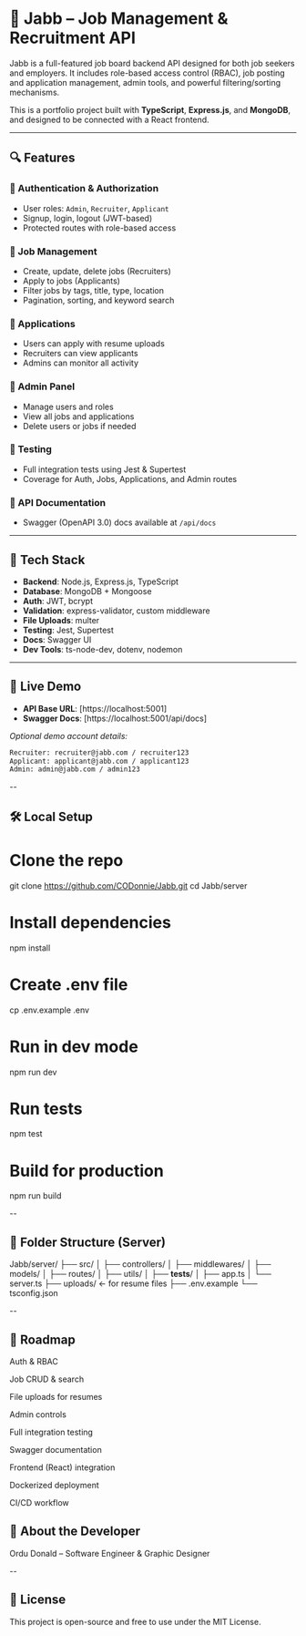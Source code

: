 # 🧠 Jabb – Job Management & Recruitment API

Jabb is a full-featured job board backend API designed for both job seekers and employers. It includes role-based access control (RBAC), job posting and application management, admin tools, and powerful filtering/sorting mechanisms.

This is a portfolio project built with **TypeScript**, **Express.js**, and **MongoDB**, and designed to be connected with a React frontend.

---

## 🔍 Features

### 👤 Authentication & Authorization
- User roles: `Admin`, `Recruiter`, `Applicant`
- Signup, login, logout (JWT-based)
- Protected routes with role-based access

### 💼 Job Management
- Create, update, delete jobs (Recruiters)
- Apply to jobs (Applicants)
- Filter jobs by tags, title, type, location
- Pagination, sorting, and keyword search

### 📄 Applications
- Users can apply with resume uploads
- Recruiters can view applicants
- Admins can monitor all activity

### 👑 Admin Panel
- Manage users and roles
- View all jobs and applications
- Delete users or jobs if needed

### 🧪 Testing
- Full integration tests using Jest & Supertest
- Coverage for Auth, Jobs, Applications, and Admin routes

### 📘 API Documentation
- Swagger (OpenAPI 3.0) docs available at `/api/docs`

---

## 🧰 Tech Stack

- **Backend**: Node.js, Express.js, TypeScript
- **Database**: MongoDB + Mongoose
- **Auth**: JWT, bcrypt
- **Validation**: express-validator, custom middleware
- **File Uploads**: multer
- **Testing**: Jest, Supertest
- **Docs**: Swagger UI
- **Dev Tools**: ts-node-dev, dotenv, nodemon

---

## 🚀 Live Demo

- **API Base URL**: [https://localhost:5001]
- **Swagger Docs**: [https://localhost:5001/api/docs]


_Optional demo account details:_
```bash
Recruiter: recruiter@jabb.com / recruiter123  
Applicant: applicant@jabb.com / applicant123  
Admin: admin@jabb.com / admin123
```
--

## 🛠️ Local Setup

# Clone the repo
git clone https://github.com/CODonnie/Jabb.git
cd Jabb/server

# Install dependencies
npm install

# Create .env file
cp .env.example .env

# Run in dev mode
npm run dev

# Run tests
npm test

# Build for production
npm run build


--

## 📂 Folder Structure (Server)

Jabb/server/
├── src/
│   ├── controllers/
│   ├── middlewares/
│   ├── models/
│   ├── routes/
│   ├── utils/
│   ├── __tests__/
│   ├── app.ts
│   └── server.ts
├── uploads/  ← for resume files
├── .env.example
└── tsconfig.json

--

## 📌 Roadmap
 Auth & RBAC

 Job CRUD & search

 File uploads for resumes

 Admin controls

 Full integration testing

 Swagger documentation

 Frontend (React) integration

 Dockerized deployment

 CI/CD workflow

## 📣 About the Developer
Ordu Donald – Software Engineer & Graphic Designer

--

## 📝 License
This project is open-source and free to use under the MIT License.